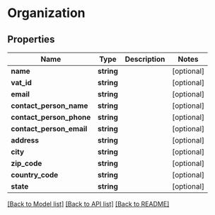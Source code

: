 # Organization

## Properties
Name | Type | Description | Notes
------------ | ------------- | ------------- | -------------
**name** | **string** |  | [optional] 
**vat_id** | **string** |  | [optional] 
**email** | **string** |  | [optional] 
**contact_person_name** | **string** |  | [optional] 
**contact_person_phone** | **string** |  | [optional] 
**contact_person_email** | **string** |  | [optional] 
**address** | **string** |  | [optional] 
**city** | **string** |  | [optional] 
**zip_code** | **string** |  | [optional] 
**country_code** | **string** |  | [optional] 
**state** | **string** |  | [optional] 

[[Back to Model list]](../README.md#documentation-for-models) [[Back to API list]](../README.md#documentation-for-api-endpoints) [[Back to README]](../README.md)


